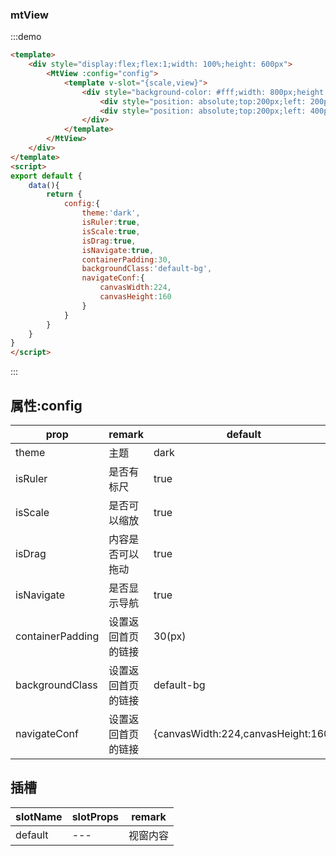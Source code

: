 ### mtView

:::demo

```html
<template>
    <div style="display:flex;flex:1;width: 100%;height: 600px">
        <MtView :config="config">
            <template v-slot="{scale,view}">
                <div style="background-color: #fff;width: 800px;height: 600px;position: relative">
                    <div style="position: absolute;top:200px;left: 200px;width: 100px;height: 100px;background: #9e29ec"></div>
                    <div style="position: absolute;top:200px;left: 400px;width: 100px;height: 100px;background: #71e056;border-radius: 50%"></div>
                </div>
            </template>
        </MtView>
    </div>
</template>
<script>
export default {
    data(){
        return {
            config:{
                theme:'dark',
                isRuler:true,
                isScale:true,
                isDrag:true,
                isNavigate:true,
                containerPadding:30,
                backgroundClass:'default-bg',
                navigateConf:{
                    canvasWidth:224,
                    canvasHeight:160
                }
            }
        }
    }
}
</script>
```
:::

## 属性:config
| prop   | remark    | default    |
|--------|-----------|------------|
| theme | 主题        | dark       |
| isRuler   | 是否有标尺     | true       |
| isScale   | 是否可以缩放    | true       |
| isDrag   | 内容是否可以拖动  | true       |
| isNavigate   | 是否显示导航    | true       |
| containerPadding   | 设置返回首页的链接 | 30(px)     |
| backgroundClass   | 设置返回首页的链接 | default-bg |
| navigateConf   | 设置返回首页的链接 | {canvasWidth:224,canvasHeight:160}         |


## 插槽
| slotName          | slotProps | remark |
|-------------------|-----------|--------|
| default | ---       | 视窗内容   |